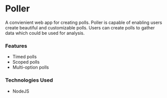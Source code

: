 # Poller #

A convienient web app for creating polls. Poller is capable of enabling users create beautiful and customizable polls. Users can create polls to gather data which could be used for analysis.

### Features ###
- Timed polls
- Scoped polls
- Multi-option polls

### Technologies Used ###
- NodeJS